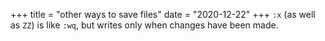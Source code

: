 +++
title = "other ways to save files"
date = "2020-12-22"
+++
`:x` (as well as `ZZ`) is like `:wq`, but writes only when changes have been made.
